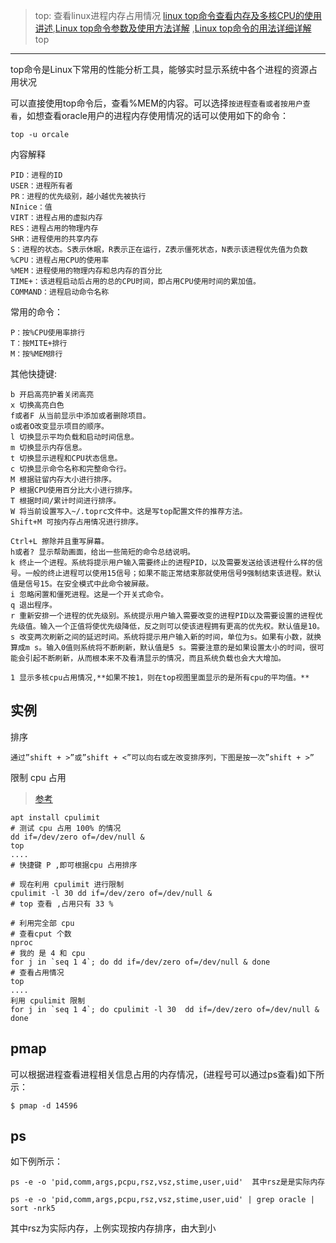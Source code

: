 > top: 查看linux进程内存占用情况
> [linux top命令查看内存及多核CPU的使用讲述](https://www.cnblogs.com/dragonsuc/p/5512797.html),[Linux top命令参数及使用方法详解](http://www.linuxeye.com/command/top.html) ,[Linux top命令的用法详细详解](https://www.cnblogs.com/zhoug2020/p/6336453.html)
top
---

top命令是Linux下常用的性能分析工具，能够实时显示系统中各个进程的资源占用状况


可以直接使用top命令后，查看%MEM的内容。可以选择`按进程查看或者按用户查看`，如想查看oracle用户的进程内存使用情况的话可以使用如下的命令：

    top -u orcale
    
内容解释

    PID：进程的ID
    USER：进程所有者
    PR：进程的优先级别，越小越优先被执行
    NInice：值
    VIRT：进程占用的虚拟内存
    RES：进程占用的物理内存
    SHR：进程使用的共享内存
    S：进程的状态。S表示休眠，R表示正在运行，Z表示僵死状态，N表示该进程优先值为负数
    %CPU：进程占用CPU的使用率
    %MEM：进程使用的物理内存和总内存的百分比
    TIME+：该进程启动后占用的总的CPU时间，即占用CPU使用时间的累加值。
    COMMAND：进程启动命令名称
    

常用的命令：

    P：按%CPU使用率排行
    T：按MITE+排行
    M：按%MEM排行

其他快捷键:

    b 开启高亮护着关闭高亮
    x 切换高亮白色
    f或者F 从当前显示中添加或者删除项目。
    o或者O改变显示项目的顺序。
    l 切换显示平均负载和启动时间信息。
    m 切换显示内存信息。
    t 切换显示进程和CPU状态信息。
    c 切换显示命令名称和完整命令行。
    M 根据驻留内存大小进行排序。
    P 根据CPU使用百分比大小进行排序。
    T 根据时间/累计时间进行排序。
    W 将当前设置写入~/.toprc文件中。这是写top配置文件的推荐方法。
    Shift+M 可按内存占用情况进行排序。
    
    Ctrl+L 擦除并且重写屏幕。
    h或者? 显示帮助画面，给出一些简短的命令总结说明。
    k 终止一个进程。系统将提示用户输入需要终止的进程PID，以及需要发送给该进程什么样的信号。一般的终止进程可以使用15信号；如果不能正常结束那就使用信号9强制结束该进程。默认值是信号15。在安全模式中此命令被屏蔽。
    i 忽略闲置和僵死进程。这是一个开关式命令。
    q 退出程序。
    r 重新安排一个进程的优先级别。系统提示用户输入需要改变的进程PID以及需要设置的进程优先级值。输入一个正值将使优先级降低，反之则可以使该进程拥有更高的优先权。默认值是10。
    s 改变两次刷新之间的延迟时间。系统将提示用户输入新的时间，单位为s。如果有小数，就换算成m s。输入0值则系统将不断刷新，默认值是5 s。需要注意的是如果设置太小的时间，很可能会引起不断刷新，从而根本来不及看清显示的情况，而且系统负载也会大大增加。
    
    1 显示多核cpu占用情况,**如果不按1，则在top视图里面显示的是所有cpu的平均值。**
    



实例
--

排序

    通过”shift + >”或”shift + <”可以向右或左改变排序列，下图是按一次”shift + >”


限制 cpu 占用 

> [参考](https://www.howtoing.com/how-to-limit-cpu-usage-with-cpulimit-on-ubuntu-linux/)

    apt install cpulimit
    # 测试 cpu 占用 100% 的情况
    dd if=/dev/zero of=/dev/null &
    top 
    ....
    # 快捷键 P ,即可根据cpu 占用排序
    
    # 现在利用 cpulimit 进行限制
    cpulimit -l 30 dd if=/dev/zero of=/dev/null &
    # top 查看 ,占用只有 33 %
    
    # 利用完全部 cpu
    # 查看cput 个数
    nproc
    # 我的 是 4 和 cpu
    for j in `seq 1 4`; do dd if=/dev/zero of=/dev/null & done
    # 查看占用情况
    top
    ....
    利用 cpulimit 限制
    for j in `seq 1 4`; do cpulimit -l 30  dd if=/dev/zero of=/dev/null & done
    
    


pmap
----

可以根据进程查看进程相关信息占用的内存情况，(进程号可以通过ps查看)如下所示：

    $ pmap -d 14596

ps
----
如下例所示：

    ps -e -o 'pid,comm,args,pcpu,rsz,vsz,stime,user,uid'  其中rsz是是实际内存
    
    ps -e -o 'pid,comm,args,pcpu,rsz,vsz,stime,user,uid' | grep oracle |  sort -nrk5
    
其中rsz为实际内存，上例实现按内存排序，由大到小




